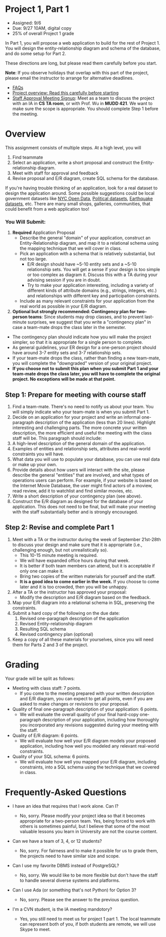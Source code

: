 # Project 1, Part 1

* Assigned: 9/6
* Due: 9/27 10AM, digital copy
* 25% of overall Project 1 grade

In Part 1, you will propose a web application to build for the rest of Project 1.  You will design the entity-relationship diagram and schema of the database, and do some setup for Part 2.

These directions are long, but please read them carefully before you start.

**Note**: If you observe holidays that overlap with this part of the project, please email the instructor to arrange for alternative deadlines.

* [FAQs](#frequently-asked-questions)
* [Project overview: Read this carefully before starting](../)
* [Staff Approval Meeting Signup](): Meet as a team to discuss the project with an IA in **CS TA room**, or with Prof. Wu in **MUDD 421**. We want to make sure the scope is appropriate. You should complete Step 1 before the meeting. 
<!--* CVN students still need to meet us for project 1 part 1, the local teammate can represent both of you. For teams that both students are remote, we will use Skype to meet. If you have a large time difference (e.g., singapore) then arrange so that the staff member knows.-->


# Overview 

This assignment consists of multiple steps.  At a high level, you will

1. Find teammate
1. Select an application, write a short proposal and construct the Entity-relationship diagram.
1. Meet with staff for approval and feedback
1. Revise proposal and E/R diagram, create SQL schema for the database.

If you're having trouble thinking of an application, look for a real dataset to design the application around.  Some possible suggestions could be local government datasets like [NYC Open Data](https://opendata.cityofnewyork.us/), [Political datasets](https://fivethirtyeight.com/features/why-were-sharing-3-million-russian-troll-tweets/), [Earthquake datasets](https://earthquake.usgs.gov/data/data.php), etc.  There are many small shops, galleries, communities, that could benefit from a web application too!


### You Will Submit:

1. **Required** Application Proposal
    * Describe the general "domain" of your application, construct an Entity-Relationship
      diagram, and map it to a relational schema using the mapping technique 
      that we will cover in class. 
    * Pick an application with a schema that is relatively substantial, but not too large. 
      * E/R design should have ~5-10 entity sets and a ~5-10 relationship sets. 
        You will get a sense if your design is too simple or too complex as diagram it.
        Discuss this with a TA during your advising session if you are in doubt.
      * Try to make your application interesting, including a variety of different kinds of attribute 
        domains (e.g., strings, integers, etc.) and relationships with different key and 
        participation constraints.
    * Include as many relevant constraints for your application from the 
      real world as possible in your E/R diagram.
1. <a name="contingency"></a> **Optional but strongly recommended: Contingency plan for two-person teams**:
  Since students may drop classes, and to prevent last-minute surprises, we suggest that you 
  write a "contingency plan" in case a team-mate drops the class  later in the semester. 
  * The contingency plan should indicate how you will make the project simpler, so that it is appropriate for a single person to complete. 
  * As general guidelines, your ER design for a one-person project should have around 3-7 
    entity sets and 3-7 relationship sets.
  * If your team-mate drops the class, rather than finding a new team-mate,
    you will complete the "downgraded" version of your original project. 
  * **If you choose not to submit this plan when you submit Part 1 and your team-mate drops the class later, you will have to complete the original project. No exceptions will be made at that point.**



## Step 1: Prepare for meeting with course staff

1. Find a team-mate. There's no need to notify us about your team. You will simply indicate who your team-mate is when you submit Part 1.
1. Decide on an application for your project and write an informal one-paragraph description of the application (less than 20 lines). Highlight interesting and challenging parts. The more concrete your written description, the more efficient and useful the meeting with the class staff will be. This paragraph should include:
  1. A high-level description of the general domain of the application. 
  1. Examples of entities and relationship sets, attributes and real-world constraints you will have.
  1. What data you will use to populate your database, you can use real data or make up your own.
  1. Provide details about how users will interact with the site, please describe the general "entities" that are involved, and what types of operations users can perform. For example, if your website is based on the Internet Movie Database, the user might find actors of a moview, read review, add it to watchlist and find similar movies, etc.
  1. Write a short description of your contingency plan (see above).
1. Construct the E/R diagram as designed for the database of your application. This does not need to be final, but will make your meeting with the staff substantially better and is strongly encouraged.
 
 
## Step 2: Revise and complete Part 1
 
1. Meet with a TA or the instructor during the week of September 21st-28th to discuss your design and make sure that it is appropriate (i.e., challenging enough, but not unrealistically so). 
    * This 10-15 minute meeting is required.
    * We will have expanded office hours during that week.
    * It is better if both team members can attend, but it is acceptable if only one can make it.
    * Bring two copies of the written materials for yourself and the staff.
    * **It is a good idea to come earlier in the week.**  If you choose to come later and it is too crowded, then you will be unhappy.
1. After a TA or the instructor has approved your proposal:
    * Modify the description and E/R diagram based on the feedback.
1. Map your E/R diagram into a relational schema in SQL, preserving the constraints.
1. Submit a hard copy of the following on the due date:
    1. Revised one-paragraph description of the application
    2. Revised Entity-relationship diagram
    3. Resulting SQL schema
    4. Revised contingency plan (optional)
1. Keep a copy of all these materials for yourselves, since you will need them for Parts 2 and 3 of the project.


# Grading

Your grade will be split as follows:

* Meeting with class staff: 7 points.
  * If you come to the meeting prepared with your written description and E/R diagram, you can expect to get all points, even if you are asked to make changes or revisions to your proposal.
* Quality of final one-paragraph description of your application: 6 points.
   * We will evaluate the overall quality of your final hard-copy one-paragraph description of your application, including how thoroughly you incorporated any revisions suggested during your meeting with the staff.
* Quality of E/R diagram: 6 points.
    * We will evaluate how well your E/R diagram models your proposed application, including how well you modeled any relevant real-world constraints.
* Quality of your SQL schema: 6 points.
    * We will evaluate how well you mapped your E/R diagram, including constraints, into a SQL schema using the technique that we covered in class.


# Frequently-Asked Questions
<a name="faq"></a>

* I have an idea that requires that I work alone. Can I?
    * No, sorry. Please modify your project idea so that it becomes appropriate for a two-person team. Yes, being forced to work with others is sometimes painful, but I believe that some of the most valuable lessons you learn in University are not the course content.

* Can we have a team of 3, 4, or 12 students?
    * No, sorry. For fairness and to make it possible for us to grade them, the projects need to have similar size and scope.

* Can I use my favorite DBMS instead of PostgreSQL?
    * No, sorry.  We would like to be more flexible but don't have the staff to handle several diverse systems and platforms.

* Can I use Ada (or something that's not Python) for Option 3?
    * No, sorry. Please see the answer to the previous question.
    
* I'm a CVN student, is the IA meeting mandotory?
    * Yes, you still need to meet us for project 1 part 1. The local teammate can represent both of you, if both students are remote, we will use Skype to meet. 
